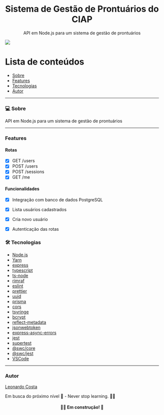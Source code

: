 <h1 align="center">Sistema de Gestão de Prontuários do CIAP</h1>
<p align="center">API em Node.js para um sistema de gestão de prontuários</p>
<img src="https://img.shields.io/badge/NODEJS-WORK-green">

# Lista de conteúdos

<!--ts-->

- [Sobre](#sobre)
- [Features](#features)
- [Tecnologias](#tecnologias)
- [Autor](#autores)
<!--te-->

---

### 💻 Sobre

API em Node.js para um sistema de gestão de prontuários

---

### Features
#### Rotas
- [x] GET /users
- [x] POST /users
- [x] POST /sessions
- [x] GET /me

#### Funcionalidades
- [x] Integração com banco de dados PostgreSQL
- [x] Lista usuários cadastrados
- [x] Cria novo usuário
- [x] Autenticação das rotas


### 🛠 Tecnologias

- [Node.js](https://nodejs.org/en/)
- [Yarn](https://yarnpkg.com/)
- [express](https://www.npmjs.com/package/express)
- [typescript](https://www.typescriptlang.org/)
- [ts-node](https://www.npmjs.com/package/ts-node)
- [rimraf](https://www.npmjs.com/package/rimraf)
- [eslint](https://eslint.org/)
- [prettier](https://prettier.io/)
- [uuid](https://www.npmjs.com/package/uuid)
- [prisma](https://www.prisma.io/)
- [cors](https://www.npmjs.com/package/cors)
- [tsyringe](https://www.npmjs.com/package/tsyringe)
- [bcrypt](https://www.npmjs.com/package/bcrypt)
- [reflect-metadata](https://www.npmjs.com/package/reflect-metadata)
- [jsonwebtoken](https://www.npmjs.com/package/jsonwebtoken)
- [express-async-errors](https://www.npmjs.com/package/express-async-errors)
- [jest](https://www.npmjs.com/package/jest)
- [supertest](https://www.npmjs.com/package/supertest)
- [@swc/core](https://www.npmjs.com/package/@swc/core)
- [@swc/jest](https://swc.rs/docs/usage/jest)
- [VSCode](https://code.visualstudio.com/)
---


### Autor

[Leonardo Costa](https://www.linkedin.com/in/leonardo-da-silva-costa/)

Em busca do próximo nível 🚀 - Never stop learning. 🧑‍🎓

<h4 align="center"> 
	🧑‍🔧 Em construção! 🚧
</h4>
